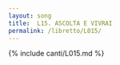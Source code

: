```yaml
---
layout: song
title:  L15. ASCOLTA E VIVRAI
permalink: /libretto/L015/
---
```

{% include canti/L015.md %}   